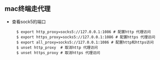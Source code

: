 ## mac终端走代理
- 查看sock5的端口

		$ export http_proxy=socks5://127.0.0.1:1086 # 配置http 代理访问
        $ export https_proxy=socks5://127.0.0.1:1086 # 配置https 代理访问
        $ export all_proxy=socks5://127.0.0.1:1086 # 配置http和https访问
        $ unset http_proxy  # 取消http 代理访问
        $ unset https_proxy # 取消https 代理访问
